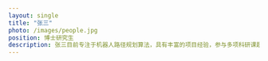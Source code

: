 ```yaml
---
layout: single
title: "张三"
photo: /images/people.jpg
position: 博士研究生
description: 张三目前专注于机器人路径规划算法，具有丰富的项目经验，参与多项科研课题。
---
```


